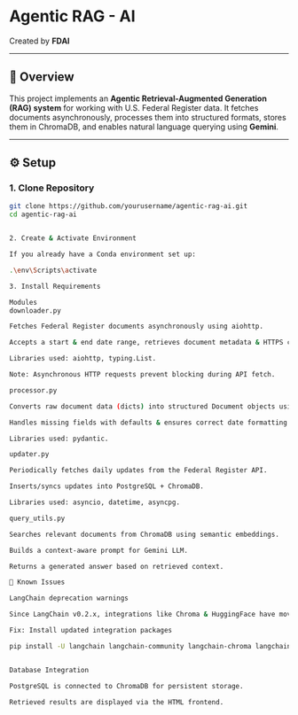 # Agentic RAG - AI  

Created by **FDAI**  

---

## 📌 Overview  
This project implements an **Agentic Retrieval-Augmented Generation (RAG) system** for working with U.S. Federal Register data. It fetches documents asynchronously, processes them into structured formats, stores them in ChromaDB, and enables natural language querying using **Gemini**.  

---

## ⚙️ Setup  

### 1. Clone Repository  
```bash
git clone https://github.com/yourusername/agentic-rag-ai.git
cd agentic-rag-ai


2. Create & Activate Environment

If you already have a Conda environment set up:

.\env\Scripts\activate

3. Install Requirements

Modules
downloader.py

Fetches Federal Register documents asynchronously using aiohttp.

Accepts a start & end date range, retrieves document metadata & HTTPS content.

Libraries used: aiohttp, typing.List.

Note: Asynchronous HTTP requests prevent blocking during API fetch.

processor.py

Converts raw document data (dicts) into structured Document objects using Pydantic.

Handles missing fields with defaults & ensures correct date formatting.

Libraries used: pydantic.

updater.py

Periodically fetches daily updates from the Federal Register API.

Inserts/syncs updates into PostgreSQL + ChromaDB.

Libraries used: asyncio, datetime, asyncpg.

query_utils.py

Searches relevant documents from ChromaDB using semantic embeddings.

Builds a context-aware prompt for Gemini LLM.

Returns a generated answer based on retrieved context.

🚨 Known Issues

LangChain deprecation warnings

Since LangChain v0.2.x, integrations like Chroma & HuggingFace have moved to external packages.

Fix: Install updated integration packages

pip install -U langchain langchain-community langchain-chroma langchain-huggingface


Database Integration

PostgreSQL is connected to ChromaDB for persistent storage.

Retrieved results are displayed via the HTML frontend.


